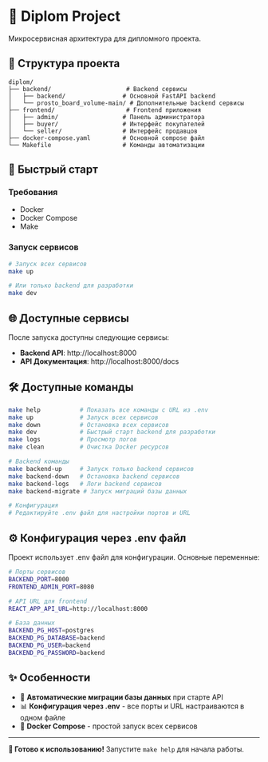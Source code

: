 # 🚀 Diplom Project

Микросервисная архитектура для дипломного проекта.

## 📁 Структура проекта

```
diplom/
├── backend/                     # Backend сервисы
│   ├── backend/                # Основной FastAPI backend
│   └── prosto_board_volume-main/ # Дополнительные backend сервисы
├── frontend/                    # Frontend приложения
│   ├── admin/                  # Панель администратора
│   ├── buyer/                  # Интерфейс покупателей
│   └── seller/                 # Интерфейс продавцов
├── docker-compose.yaml         # Основной compose файл
└── Makefile                    # Команды автоматизации
```

## 🚀 Быстрый старт

### Требования
- Docker
- Docker Compose
- Make

### Запуск сервисов
```bash
# Запуск всех сервисов
make up

# Или только backend для разработки
make dev
```

## 🌐 Доступные сервисы

После запуска доступны следующие сервисы:

- **Backend API**: http://localhost:8000
- **API Документация**: http://localhost:8000/docs

## 🛠️ Доступные команды

```bash
make help           # Показать все команды с URL из .env
make up             # Запуск всех сервисов
make down           # Остановка всех сервисов
make dev            # Быстрый старт backend для разработки
make logs           # Просмотр логов
make clean          # Очистка Docker ресурсов

# Backend команды
make backend-up     # Запуск только backend сервисов
make backend-down   # Остановка backend сервисов
make backend-logs   # Логи backend сервисов
make backend-migrate # Запуск миграций базы данных

# Конфигурация
# Редактируйте .env файл для настройки портов и URL
```

## ⚙️ Конфигурация через .env файл

Проект использует .env файл для конфигурации. Основные переменные:

```bash
# Порты сервисов
BACKEND_PORT=8000
FRONTEND_ADMIN_PORT=8080

# API URL для frontend
REACT_APP_API_URL=http://localhost:8000

# База данных
BACKEND_PG_HOST=postgres
BACKEND_PG_DATABASE=backend
BACKEND_PG_USER=backend
BACKEND_PG_PASSWORD=backend
```

## ✨ Особенности

- 🔄 **Автоматические миграции базы данных** при старте API
- 📊 **Конфигурация через .env** - все порты и URL настраиваются в одном файле
- 🐳 **Docker Compose** - простой запуск всех сервисов

---

**🎯 Готово к использованию!** Запустите `make help` для начала работы.